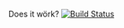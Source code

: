 Does it wörk?  [![Build Status](https://travis-ci.org/clonker/PyNumTools.svg?branch=master)](https://travis-ci.org/clonker/PyNumTools)